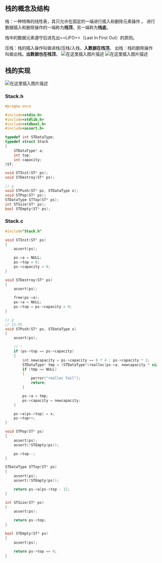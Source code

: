 ﻿## 栈的概念及结构
栈：一种特殊的线性表，其只允许在固定的一端进行插入和删除元素操作
。
进行数据插入和删除操作的一端称为**栈顶**，另一端称为**栈底**。

栈中的数据元素遵守后进先出==LIFO==（Last In First Out）的原则。

压栈：栈的插入操作叫做进栈/压栈/入栈，**入数据在栈顶**。
出栈：栈的删除操作叫做出栈。**出数据也在栈顶**。
![在这里插入图片描述](https://i-blog.csdnimg.cn/direct/cebdb296e2b649589a22e9a26b54fe48.png)
![在这里插入图片描述](https://i-blog.csdnimg.cn/direct/bcd2dd6b4c2342ef91b8a4977a73bea2.png)
## 栈的实现
![在这里插入图片描述](https://i-blog.csdnimg.cn/direct/2481b48b532e4ef280ec089662df1eec.png)
### Stack.h

```c
#pragma once

#include<stdio.h>
#include<stdlib.h>
#include<stdbool.h>
#include<assert.h>

typedef int STDataType;
typedef struct Stack
{
	STDataType* a;
	int top;
	int capacity;
}ST;

void STInit(ST* ps);
void STDestroy(ST* ps);

// ջ
void STPush(ST* ps, STDataType x);
void STPop(ST* ps);
STDataType STTop(ST* ps);
int STSize(ST* ps);
bool STEmpty(ST* ps);

```
### Stack.c

```c
#include"Stack.h"

void STInit(ST* ps)
{
	assert(ps);

	ps->a = NULL;
	ps->top = 0;
	ps->capacity = 0;
}

void STDestroy(ST* ps)
{
	assert(ps);

	free(ps->a);
	ps->a = NULL;
	ps->top = ps->capacity = 0;
}

// ջ
// 11:55
void STPush(ST* ps, STDataType x)
{
	assert(ps);

	// ˣ 
	if (ps->top == ps->capacity)
	{
		int newcapacity = ps->capacity == 0 ? 4 : ps->capacity * 2;
		STDataType* tmp = (STDataType*)realloc(ps->a, newcapacity * sizeof(STDataType));
		if (tmp == NULL)
		{
			perror("realloc fail");
			return;
		}

		ps->a = tmp;
		ps->capacity = newcapacity;
	}

	ps->a[ps->top] = x;
	ps->top++;
}

void STPop(ST* ps)
{
	assert(ps);
	assert(!STEmpty(ps));

	ps->top--;
}

STDataType STTop(ST* ps)
{
	assert(ps);
	assert(!STEmpty(ps));

	return ps->a[ps->top - 1];
}

int STSize(ST* ps)
{
	assert(ps);

	return ps->top;
}

bool STEmpty(ST* ps)
{
	assert(ps);

	return ps->top == 0;
}
```


